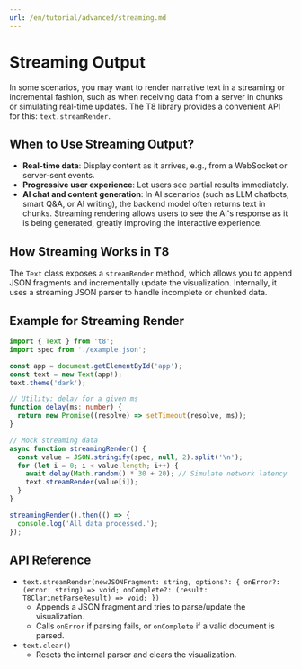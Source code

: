 ```yaml
---
url: /en/tutorial/advanced/streaming.md
---
```


# Streaming Output

In some scenarios, you may want to render narrative text in a streaming or incremental fashion, such as when receiving data from a server in chunks or simulating real-time updates. The T8 library provides a convenient API for this: `text.streamRender`.

## When to Use Streaming Output?

* **Real-time data**: Display content as it arrives, e.g., from a WebSocket or server-sent events.
* **Progressive user experience**: Let users see partial results immediately.
* **AI chat and content generation**: In AI scenarios (such as LLM chatbots, smart Q\&A, or AI writing), the backend model often returns text in chunks. Streaming rendering allows users to see the AI's response as it is being generated, greatly improving the interactive experience.

## How Streaming Works in T8

The `Text` class exposes a `streamRender` method, which allows you to append JSON fragments and incrementally update the visualization. Internally, it uses a streaming JSON parser to handle incomplete or chunked data.

## Example for Streaming Render

```typescript
import { Text } from 't8';
import spec from './example.json';

const app = document.getElementById('app');
const text = new Text(app!);
text.theme('dark');

// Utility: delay for a given ms
function delay(ms: number) {
  return new Promise((resolve) => setTimeout(resolve, ms));
}

// Mock streaming data
async function streamingRender() {
  const value = JSON.stringify(spec, null, 2).split('\n');
  for (let i = 0; i < value.length; i++) {
    await delay(Math.random() * 30 + 20); // Simulate network latency
    text.streamRender(value[i]);
  }
}

streamingRender().then(() => {
  console.log('All data processed.');
});
```

## API Reference

* `text.streamRender(newJSONFragment: string, options?: { onError?: (error: string) => void; onComplete?: (result: T8ClarinetParseResult) => void; })`
  * Appends a JSON fragment and tries to parse/update the visualization.
  * Calls `onError` if parsing fails, or `onComplete` if a valid document is parsed.
* `text.clear()`
  * Resets the internal parser and clears the visualization.
